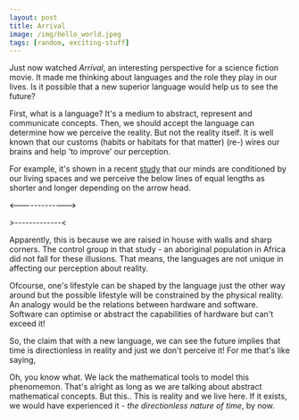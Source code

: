 ```yaml
---
layout: post
title: Arrival
image: /img/hello_world.jpeg
tags: [random, exciting-stuff]
---
```

Just now watched _Arrival_, an interesting perspective for a science fiction movie. It made me thinking about languages and the role they play in our lives. Is it possible that a new superior language would help us to see the future? 

First, what is a language? It's a medium to abstract, represent and communicate concepts. 
Then, we should accept the language can determine how we perceive the reality. But not the reality itself. 
It is well known that our customs (habits or habitats for that matter) (re-) wires our brains and help 'to improve' our perception. 

For example, it's shown in a recent [study](www.google.com) that our minds are conditioned by our living spaces and we perceive the below lines of equal lengths as shorter and longer depending on the arrow head. 

<------------->

\>-------------<

Apparently, this is because we are raised in house with walls and sharp corners. The control group in that study - an aboriginal population in Africa did not fall for these illusions. 
That means, the languages are not unique in affecting our perception about reality. 

Ofcourse, one's lifestyle can be shaped by the language just the other way around but the possible lifestyle will be constrained by the physical reality. An analogy would be the relations between hardware and software. Software can optimise or abstract the capabilities of hardware but can't exceed it!

So, the claim that with a new language, we can see the future implies that time is directionless in reality and just we don't perceive it! For me that's like saying,

Oh, you know what. We lack the mathematical tools to model this phenomemon. That's alright as long as we are talking about abstract mathematical concepts. But this.. This is reality and we live here. If it exists, we would have experienced it - _the directionless nature of time_, by now. 
